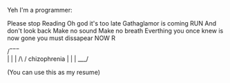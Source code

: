 Yeh I'm a programmer:

Please stop
Reading
Oh god it's too late
Gathaglamor is coming
RUN
And don't look back
Make no sound
Make no breath
Everthing you once knew is now gone you must dissapear NOW
R

/‾‾‾\
| | |
/\ \/ chizophrenia
| | |
\___/

(You can use this as my resume)
